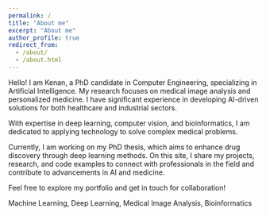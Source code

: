 ```yaml
---
permalink: /
title: "About me"
excerpt: "About me"
author_profile: true
redirect_from: 
  - /about/
  - /about.html
---
```


Hello! I am Kenan, a PhD candidate in Computer Engineering, specializing in Artificial Intelligence. My research focuses on medical image analysis and personalized medicine. I have significant experience in developing AI-driven solutions for both healthcare and industrial sectors.

With expertise in deep learning, computer vision, and bioinformatics, I am dedicated to applying technology to solve complex medical problems.

Currently, I am working on my PhD thesis, which aims to enhance drug discovery through deep learning methods. On this site, I share my projects, research, and code examples to connect with professionals in the field and contribute to advancements in AI and medicine.

Feel free to explore my portfolio and get in touch for collaboration!


Machine Learning, Deep Learning, Medical Image Analysis, Bioinformatics